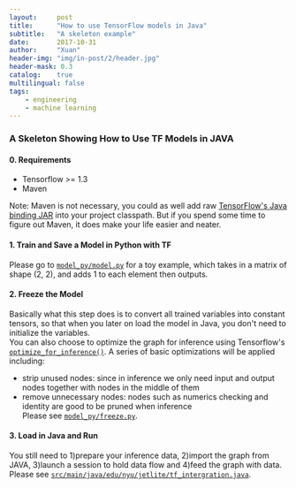 ```yaml
---
layout:     post
title:      "How to use TensorFlow models in Java"
subtitle:   "A skeleton example"
date:       2017-10-31
author:     "Xuan"
header-img: "img/in-post/2/header.jpg"
header-mask: 0.3
catalog:    true
multilingual: false
tags:
    - engineering
    - machine learning
---
```


### A Skeleton Showing How to Use TF Models in JAVA
#### 0. Requirements
* Tensorflow >= 1.3
* Maven

Note: Maven is not necessary, you could as well add raw [TensorFlow's Java binding JAR](https://www.tensorflow.org/install/install_java) into your project classpath. But if you spend some time to figure out Maven, it does make your life easier and neater.

#### 1. Train and Save a Model in Python with TF
Please go to [`model_py/model.py`](https://github.com/Alex-X-W/JetLite/blob/master/model_py/model.py) for a toy example, which takes in a matrix of shape (2, 2), and adds 1 to each element then outputs.

#### 2. Freeze the Model
Basically what this step does is to convert all trained variables into constant tensors, so that when you later on load the model in Java, you don't need to initialize the variables.  
You can also choose to optimize the graph for inference using Tensorflow's [`optimize_for_inference()`](https://github.com/tensorflow/tensorflow/blob/master/tensorflow/python/tools/optimize_for_inference.py). A series of basic optimizations will be applied including:  
- strip unused nodes: since in inference we only need input and output nodes together with nodes in the middle of them  
- remove unnecessary nodes: nodes such as numerics checking and identity are good to be pruned when inference  
Please see [`model_py/freeze.py`](https://github.com/Alex-X-W/JetLite/blob/master/model_py/freeze.py).

#### 3. Load in Java and Run
You still need to 1)prepare your inference data, 2)import the graph from JAVA, 3)launch a session to hold data flow and 4)feed the graph with data.  
Please see [`src/main/java/edu/nyu/jetlite/tf_intergration.java`](https://github.com/Alex-X-W/JetLite/blob/master/src/main/java/edu/nyu/jetlite/tf_intergration.java).
